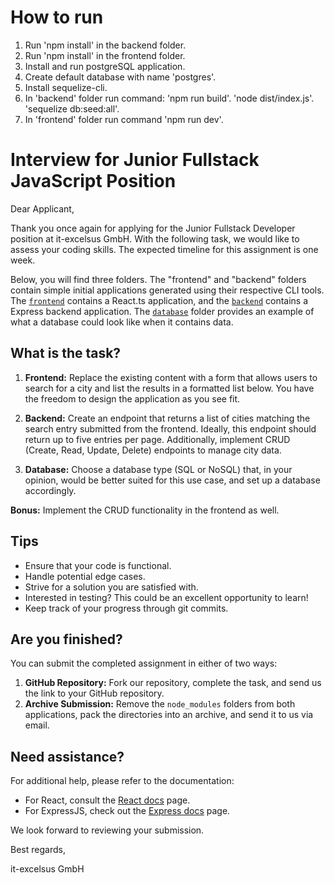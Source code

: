 # How to run

1. Run 'npm install' in the backend folder.
2. Run 'npm install' in the frontend folder.
3. Install and run postgreSQL application.
4. Create default database with name 'postgres'.
5. Install sequelize-cli.
6. In 'backend' folder run command:
   'npm run build'.
   'node dist/index.js'.
   'sequelize db:seed:all'.
7. In 'frontend' folder run command 'npm run dev'.

# Interview for Junior Fullstack JavaScript Position

Dear Applicant,

Thank you once again for applying for the Junior Fullstack Developer position at it-excelsus GmbH. With the following task, we would like to assess your coding skills. The expected timeline for this assignment is one week.

Below, you will find three folders. The "frontend" and "backend" folders contain simple initial applications generated using their respective CLI tools. The [`frontend`](./frontend) contains a React.ts application, and the [`backend`](./backend) contains a Express backend application. The [`database`](./database) folder provides an example of what a database could look like when it contains data.

## What is the task?

1. **Frontend:** Replace the existing content with a form that allows users to search for a city and list the results in a formatted list below. You have the freedom to design the application as you see fit.

2. **Backend:** Create an endpoint that returns a list of cities matching the search entry submitted from the frontend. Ideally, this endpoint should return up to five entries per page. Additionally, implement CRUD (Create, Read, Update, Delete) endpoints to manage city data.

3. **Database:** Choose a database type (SQL or NoSQL) that, in your opinion, would be better suited for this use case, and set up a database accordingly.

**Bonus:** Implement the CRUD functionality in the frontend as well.

## Tips

- Ensure that your code is functional.
- Handle potential edge cases.
- Strive for a solution you are satisfied with.
- Interested in testing? This could be an excellent opportunity to learn!
- Keep track of your progress through git commits.

## Are you finished?

You can submit the completed assignment in either of two ways:

1. **GitHub Repository:** Fork our repository, complete the task, and send us the link to your GitHub repository.
2. **Archive Submission:** Remove the `node_modules` folders from both applications, pack the directories into an archive, and send it to us via email.

## Need assistance?

For additional help, please refer to the documentation:

- For React, consult the [React docs](https://react.dev/learn) page.
- For ExpressJS, check out the [Express docs](https://devdocs.io/express/) page.

We look forward to reviewing your submission.

Best regards,

it-excelsus GmbH
